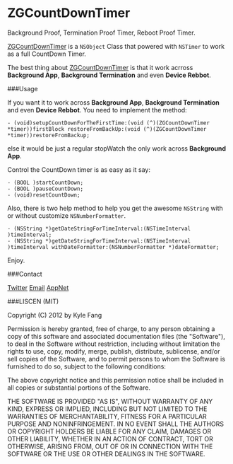 ZGCountDownTimer
================

 Background Proof, Termination Proof Timer, Reboot Proof Timer.


[ZGCountDownTimer][] is a `NSObject` Class that powered with `NSTimer` to work as a full CountDown Timer.

The best thing about [ZGCountDownTimer][] is that it work acrross **Background App**, **Background Termination** and even **Device Rebbot**.


###Usage

If you want it to work across **Background App**, **Background Termination** and even **Device Rebbot**.
You need to implement the method:

```
- (void)setupCountDownForTheFirstTime:(void (^)(ZGCountDownTimer *timer))firstBlock restoreFromBackUp:(void (^)(ZGCountDownTimer *timer))restoreFromBackup;
```

else it would be just a regular stopWatch the only work across **Background App**.


Control the CountDown timer is as easy as it say:

```
- (BOOL )startCountDown;
- (BOOL )pauseCountDown;
- (void)resetCountDown;
```

Also, there is two help method to help you get the awesome `NSString` with or without customize `NSNumberFormatter`.

```
- (NSString *)getDateStringForTimeInterval:(NSTimeInterval )timeInterval;
- (NSString *)getDateStringForTimeInterval:(NSTimeInterval )timeInterval withDateFormatter:(NSNumberFormatter *)dateFormatter;
```

Enjoy.

###Contact

[Twitter](http://twitter.com/F_ZG)
[Email](zhigang1992@gmail.com)
[AppNet](https://alpha.app.net/zhigang1992)

###LISCEN (MIT)

Copyright (C) 2012 by Kyle Fang

Permission is hereby granted, free of charge, to any person obtaining a copy of this software and associated documentation files (the "Software"), to deal in the Software without restriction, including without limitation the rights to use, copy, modify, merge, publish, distribute, sublicense, and/or sell copies of the Software, and to permit persons to whom the Software is furnished to do so, subject to the following conditions:

The above copyright notice and this permission notice shall be included in all copies or substantial portions of the Software.

THE SOFTWARE IS PROVIDED "AS IS", WITHOUT WARRANTY OF ANY KIND, EXPRESS OR IMPLIED, INCLUDING BUT NOT LIMITED TO THE WARRANTIES OF MERCHANTABILITY, FITNESS FOR A PARTICULAR PURPOSE AND NONINFRINGEMENT. IN NO EVENT SHALL THE AUTHORS OR COPYRIGHT HOLDERS BE LIABLE FOR ANY CLAIM, DAMAGES OR OTHER LIABILITY, WHETHER IN AN ACTION OF CONTRACT, TORT OR OTHERWISE, ARISING FROM, OUT OF OR IN CONNECTION WITH THE SOFTWARE OR THE USE OR OTHER DEALINGS IN THE SOFTWARE.




[ZGCountDownTimer]: https://github.com/zhigang1992/ZGCountDownTimer/new/master?readme=1
